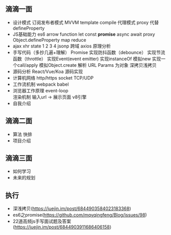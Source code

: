 ## 滴滴一面
  - 设计模式
      订阅发布者模式 MVVM template compile
      代理模式 proxy 代替 defineProperty
  - JS基础能力
      es6 
      arrow function
      let const
      **promise**
      async await
      proxy
      Object.defineProperty
      map reduce
  - ajax
    xhr state 1 2 3 4
    jsonp 跨域
    axios 原理分析
  - 手写代码（多抄几遍+理解）
    Promise
    实现防抖函数（debounce）
    实现节流函数（throttle）
    实现Event(event emitter)
    实现instanceOf
    模拟new
    实现一个call/apply
    模拟Object.create
    解析 URL Params 为对象
    深拷贝浅拷贝
  - 源码分析
    React/Vue/Koa 源码实现
  - 计算机网络
    http/https 
    socket TCP/UDP
  - 工作流机制
    webpack
    babel
  - 浏览器工作原理
    event-loop  
    渲染机制 
    输入url -> 展示页面
    v8引擎
  - 自我介绍
## 滴滴二面
  - 算法
      快排
  - 项目介绍

## 滴滴三面
  - 如何学习
  - 未来的规划

## 执行
- 深浅拷贝(https://juejin.im/post/6844903584023183368)
- es6之promise(https://github.com/mqyqingfeng/Blog/issues/98)
- 22道高频js手写面试题及答案(https://juejin.im/post/6844903911686406158)